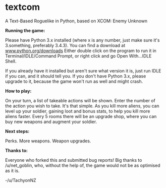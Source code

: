 # textcom
A Text-Based Roguelike in Python, based on XCOM: Enemy Unknown


**Running the game:**


Please have Python 3.x installed (where x is any number, just make sure it's 3.something, preferably 3.4.3). You can find a download at www.python.org/downloads Either double click on the program to run it in Terminal/IDLE/Command Prompt, or right click and go Open With...IDLE Shell.


If you already have it installed but aren't sure what version it is, just run IDLE if you can, and it should tell you. If you don't have Python 3.x, please upgrade to it, because the game won't run as well and might crash.


**How to play:**


On your turn, a list of takeable actions will be shown. Enter the number of the action you wish to take. It's that simple.
As you kill more aliens, you can level up your soldier, gaining loot and bonus stats, to help you kill more aliens faster. Every 5 rooms there will be an upgrade shop, where you can buy new weapons and augment your soldier.


**Next steps:**


Perks. More weapons. Weapon upgrades.


**Thanks to:**


Everyone who forked this and submitted bug reports! Big thanks to /u/net_goblin, who, without the help of, the game would not be as optimised as it is.

-/u/TachyonNZ
